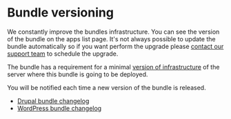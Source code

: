 # Bundle versioning

We constantly improve the bundles infrastructure. You can see the version of the bundle on the apps list page. It's not always possible to update the bundle automatically so if you want perform the upgrade please [contact our support team](../product/support.md) to schedule the upgrade.
 
The bundle has a requirement for a minimal [version of infrastructure](../versioning.md) of the server where this bundle is going to be deployed.

You will be notified each time a new version of the bundle is released.

* [Drupal bundle changelog](drupal/changelog.md)
* [WordPress bundle changelog](wordpress/changelog.md)